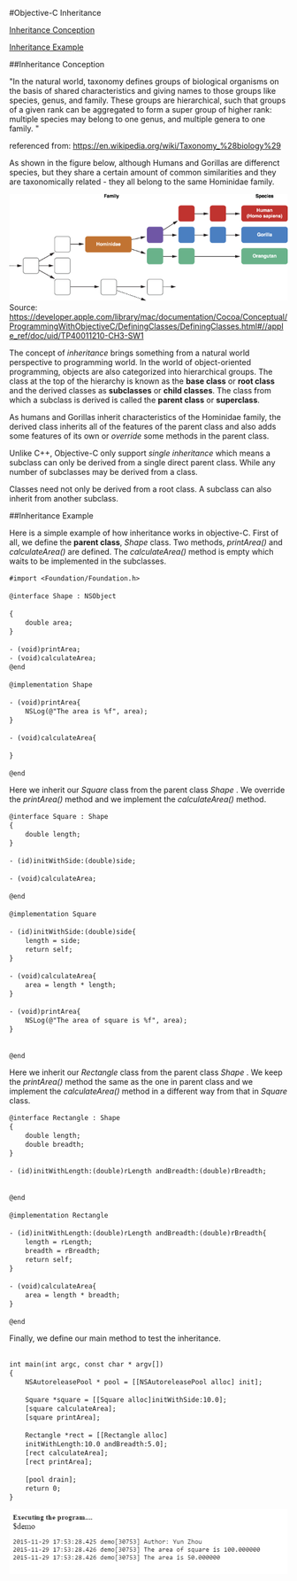 
#Objective-C Inheritance


  [<i class="icon-file"></i>Inheritance Conception](#inheritance-conception)  
  
  [<i class="icon-file"></i>Inheritance Example](#inheritance-example)  
 
 
##Inheritance Conception

"In the natural world, taxonomy defines groups of biological organisms on the basis of shared characteristics and giving names to those groups like species, genus, and family. These groups are hierarchical, such that groups of a given rank can be aggregated to form a super group of higher rank: multiple species may belong to one genus, and multiple genera to one family. "  

referenced from: https://en.wikipedia.org/wiki/Taxonomy_%28biology%29

As shown in the figure below, although Humans and Gorillas are differenct species, but they share a certain amount of common similarities and they are taxonomically related - they all belong to the same Hominidae family.


![Alt text](/image/humansgorillas.png)   
Source: https://developer.apple.com/library/mac/documentation/Cocoa/Conceptual/ProgrammingWithObjectiveC/DefiningClasses/DefiningClasses.html#//apple_ref/doc/uid/TP40011210-CH3-SW1

The concept of *inheritance* brings something from a natural world perspective to programming world. In the world of object-oriented programming, objects are also categorized into hierarchical groups. The class at the top of the hierarchy is known as the **base class** or **root class** and the derived classes as **subclasses** or **child classes**. The class from which a subclass is derived is called the **parent class** or **superclass**. 

As humans and Gorillas inherit characteristics of the Hominidae family, the derived class inherits all of the features of the parent class and also adds some features of its own or *override* some methods in the parent class.

Unlike C++, Objective-C only support *single inheritance* which means a subclass can only be derived from a single direct parent class. While any number of subclasses may be derived from a class.  

Classes need not only be derived from a root class. A subclass can also inherit from another subclass.


##Inheritance Example

Here is a simple example of how inheritance works in objective-C.
First of all, we define the **parent class**, *Shape* class. Two methods, *printArea()* and *calculateArea()* are defined.  The *calculateArea()* method is empty which waits to be implemented in the subclasses.  

```
#import <Foundation/Foundation.h>

@interface Shape : NSObject

{
    double area;
}

- (void)printArea;
- (void)calculateArea;
@end

@implementation Shape

- (void)printArea{
    NSLog(@"The area is %f", area);
}

- (void)calculateArea{

}

@end

```

Here we inherit our *Square* class from the parent class *Shape* . We override the *printArea()* method and we implement the *calculateArea()* method. 

```
@interface Square : Shape
{
    double length;
}

- (id)initWithSide:(double)side;

- (void)calculateArea;

@end

@implementation Square

- (id)initWithSide:(double)side{
    length = side;
    return self;
}

- (void)calculateArea{
    area = length * length;
}

- (void)printArea{
    NSLog(@"The area of square is %f", area);
}


@end
```

Here we inherit our *Rectangle* class from the parent class *Shape* . We keep the *printArea()* method the same as the one in parent class and we implement the *calculateArea()* method in a different way from that in *Square* class. 
```
@interface Rectangle : Shape
{
    double length;
    double breadth;
}

- (id)initWithLength:(double)rLength andBreadth:(double)rBreadth;


@end

@implementation Rectangle

- (id)initWithLength:(double)rLength andBreadth:(double)rBreadth{
    length = rLength;
    breadth = rBreadth;
    return self;
}

- (void)calculateArea{
    area = length * breadth;
}

@end
```

Finally, we define our main method to test the inheritance. 
```

int main(int argc, const char * argv[])
{
    NSAutoreleasePool * pool = [[NSAutoreleasePool alloc] init];
    
    Square *square = [[Square alloc]initWithSide:10.0];
    [square calculateArea];
    [square printArea];
    
    Rectangle *rect = [[Rectangle alloc]
    initWithLength:10.0 andBreadth:5.0];
    [rect calculateArea];
    [rect printArea];       
     
    [pool drain];
    return 0;
}

```

![Alt text](/image/inheritance.png) 
